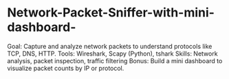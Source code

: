 # Network-Packet-Sniffer-with-mini-dashboard-

Goal: Capture and analyze network packets to understand protocols like TCP, DNS, HTTP. 
Tools: Wireshark, Scapy (Python), tshark 
Skills: Network analysis, packet inspection, traffic filtering 
Bonus: Build a mini dashboard to visualize packet counts by IP or protocol.
